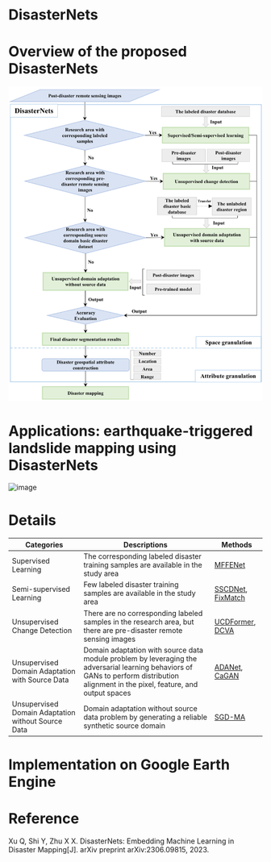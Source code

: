 # DisasterNets
# Overview of the proposed DisasterNets
![image](https://github.com/HydroPML/DisasterNets/blob/main/Figures/fig1.png)
# Applications: earthquake-triggered landslide mapping using DisasterNets
![image](https://github.com/HydroPML/DisasterNets/blob/main/Figures/fig2.png)
# Details
| Categories  | Descriptions | Methods |
| ------------- | ------------- | ------------- |
| Supervised Learning | The corresponding labeled disaster training samples are available in the study area  | [MFFENet](https://link.springer.com/article/10.1007/s10346-022-01847-1?awc=26429_1686916238_e947d0c7807a9c3dd12b0a292dd2461c&utm_medium=affiliate&utm_source=awin&utm_campaign=CONR_BOOKS_ECOM_DE_PHS) |
| Semi-supervised Learning  | Few  labeled disaster training samples are available in the study area | [SSCDNet](https://www.mdpi.com/2072-4292/14/11/2641), [FixMatch](https://github.com/google-research/fixmatch)  |
| Unsupervised Change Detection  |  There are no corresponding labeled samples in the research area, but there are pre-disaster remote sensing images | [UCDFormer](https://ieeexplore.ieee.org/abstract/document/10251124), [DCVA](https://github.com/sudipansaha/dcvaVHROptical)  |
| Unsupervised Domain Adaptation with Source Data | Domain adaptation with source data module problem by leveraging the adversarial learning behaviors of GANs to perform distribution alignment in the pixel, feature, and output spaces | [ADANet](https://link.springer.com/article/10.1007/s10346-022-01847-1?awc=26429_1686916238_e947d0c7807a9c3dd12b0a292dd2461c&utm_medium=affiliate&utm_source=awin&utm_campaign=CONR_BOOKS_ECOM_DE_PHS), [CaGAN](https://ieeexplore.ieee.org/abstract/document/9262039)  |
| Unsupervised Domain Adaptation without Source Data  | Domain adaptation without source data problem by generating a reliable synthetic source domain | [SGD-MA](https://ieeexplore.ieee.org/abstract/document/10043671)|
# Implementation on Google Earth Engine

# Reference
Xu Q, Shi Y, Zhu X X. DisasterNets: Embedding Machine Learning in Disaster Mapping[J]. arXiv preprint arXiv:2306.09815, 2023.
